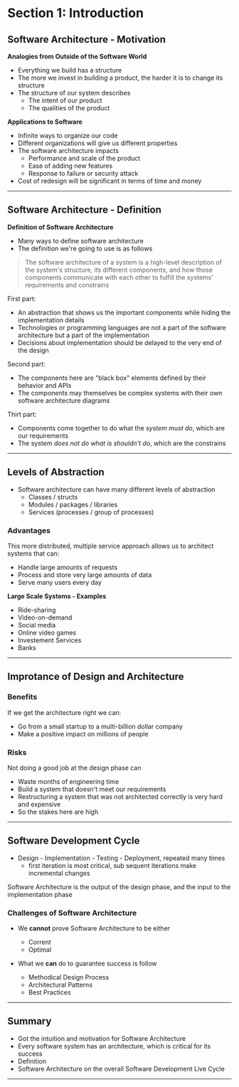# Section 1: Introduction

## Software Architecture - Motivation

<b>Analogies from Outside of the Software World</b>

- Everything we build has a structure
- The more we invest in building a product, the harder it is to change its structure
- The structure of our system describes
  - The intent of our product
  - The qualities of the product

<b>Applications to Software</b>

- Infinite ways to organize our code
- Different organizations will give us different properties
- The software architecture impacts
  - Performance and scale of the product
  - Ease of adding new features
  - Response to failure or security attack
- Cost of redesign will be significant in terms of time and money

---

## Software Architecture - Definition

<b>Definition of Software Architecture</b>

- Many ways to define software architecture
- The definition we're going to use is as follows

> The software architecture of a system is a high-level description of the system's structure, its different components,
> and how those components communicate with each other to fulfill the systems' requirements and constrains

First part:

- An abstraction that shows us the important components while hiding the implementation details
- Technologies or programming languages are not a part of the software architecture but a part of the implementation
- Decisions about implementation should be delayed to the very end of the design

Second part:

- The components here are "black box" elements defined by their behavior and APIs
- The components may themselves be complex systems with their own software architecture diagrams

Thirt part:

- Components come together to do what the <i>system must do</i>, which are our requirements
- The system <i>does not do what is shouldn't do</i>, which are the constrains

---

## Levels of Abstraction

- Software architecture can have many different levels of abstraction
  - Classes / structs
  - Modules / packages / libraries
  - Services (processes / group of processes)
 
### Advantages

This more distributed, multiple service approach allows us to architect systems that can:
- Handle large amounts of requests
- Process and store very large amounts of data
- Serve many users every day

<b>Large Scale Systems - Examples</b>

- Ride-sharing
- Video-on-demand
- Social media
- Online video games
- Investement Services
- Banks

---

## Improtance of Design and Architecture

### Benefits

If we get the architecture right we can:

- Go from a small startup to a multi-billion dollar company
- Make a positive impact on millions of people

### Risks

Not doing a good job at the design phase can

- Waste months of engineering time
- Build a system that doesn't meet our requirements
- Restructuring a system that was not architected correctly is very hard and expensive
- So the stakes here are high

---

## Software Development Cycle

- Design - Implementation - Testing - Deployment, repeated many times
  - first iteration is most critical, sub sequent iterations make incremental changes

Software Architecture is the output of the design phase, and the input to the implementation phase

### Challenges of Software Architecture

- We <b>cannot</b> prove Software Architecture to be either
  - Corrent
  - Optimal

- What we <b>can</b> do to guarantee success is follow
   - Methodical Design Process
   - Architectural Patterns
   - Best Practices

---

## Summary

- Got the intuition and motivation for Software Architecture
- Every software system has an architecture, which is critical for its success
- Definition
- Software Architecture on the overall Software Development Live Cycle

---

